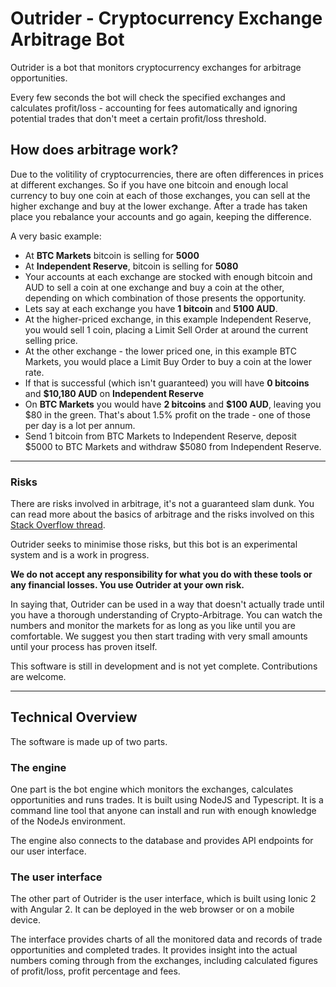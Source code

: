 # Outrider - Cryptocurrency Exchange Arbitrage Bot
Outrider is a bot that monitors cryptocurrency exchanges for arbitrage opportunities. 

Every few seconds the bot will check the specified exchanges and calculates profit/loss - accounting for fees automatically and ignoring potential trades that don't meet a certain profit/loss threshold.

## How does arbitrage work?
Due to the volitility of cryptocurrencies, there are often differences in prices at different exchanges. So if you have one bitcoin and enough local currency to buy one coin at each of those exchanges, you can sell at the higher exchange and buy at the lower exchange. After a trade has taken place you rebalance your accounts and go again, keeping the difference.

A very basic example:
* At **BTC Markets** bitcoin is selling for **5000**
* At **Independent Reserve**, bitcoin is selling for **5080**
* Your accounts at each exchange are stocked with enough bitcoin and AUD to sell a coin at one exchange and buy a coin at the other, depending on which combination of those presents the opportunity.
* Lets say at each exchange you have **1 bitcoin** and **5100 AUD**.
* At the higher-priced exchange, in this example Independent Reserve, you would sell 1 coin, placing a Limit Sell Order at around the current selling price.
* At the other exchange - the lower priced one, in this example BTC Markets, you would place a Limit Buy Order to buy a coin at the lower rate.
* If that is successful (which isn't guaranteed) you will have **0 bitcoins** and **$10,180 AUD** on **Independent Reserve**
* On **BTC Markets** you would have **2 bitcoins** and **$100 AUD**, leaving you $80 in the green. That's about 1.5% profit on the trade - one of those per day is a lot per annum. 
* Send 1 bitcoin from BTC Markets to Independent Reserve, deposit $5000 to BTC Markets and withdraw $5080 from Independent Reserve.

*** 

### Risks
There are risks involved in arbitrage, it's not a guaranteed slam dunk. You can read more about the basics of arbitrage and the risks involved on this [Stack Overflow thread](https://bitcoin.stackexchange.com/questions/49819/cryptocurrency-arbitrage-what-do-i-need-to-know).

Outrider seeks to minimise those risks, but this bot is an experimental system and is a work in progress. 

**We do not accept any responsibility for what you do with these tools or any financial losses. You use Outrider at your own risk.**

In saying that, Outrider can be used in a way that doesn't actually trade until you have a thorough understanding of Crypto-Arbitrage. You can watch the numbers and monitor the markets for as long as you like until you are comfortable. We suggest you then start trading with very small amounts until your process has proven itself.

This software is still in development and is not yet complete. Contributions are welcome.

*** 

## Technical Overview
The software is made up of two parts. 

### The engine
One part is the bot engine which monitors the exchanges, calculates opportunities and runs trades. It is built using NodeJS and Typescript. It is a command line tool that anyone can install and run with enough knowledge of the NodeJs environment.

The engine also connects to the database and provides API endpoints for our user interface.

### The user interface
The other part of Outrider is the user interface, which is built using Ionic 2 with Angular 2. It can be deployed in the web browser or on a mobile device. 

The interface provides charts of all the monitored data and records of trade opportunities and completed trades. It provides insight into the actual numbers coming through from the exchanges, including calculated figures of profit/loss, profit percentage and fees.




